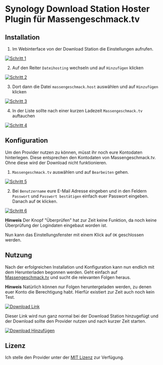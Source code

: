 # Synology Download Station Hoster Plugin für Massengeschmack.tv

## Installation

1. Im Webinterface von der Download Station die Einstellungen aufrufen.

[![Schritt 1](http://theinad.com/wp-content/uploads/2014/12/Step1.png)](http://theinad.com/wp-content/uploads/2014/12/Step1.png)

2. Auf den Reiter `Dateihosting` wechseln und auf `Hinzufügen` klicken

[![Schritt 2](http://theinad.com/wp-content/uploads/2014/12/Step2.png)](http://theinad.com/wp-content/uploads/2014/12/Step2.png)

3. Dort dann die Datei `massengeschmack.host` auswählen und auf `Hinzufügen` klicken

[![Schritt 3](http://theinad.com/wp-content/uploads/2014/12/Step3.png)](http://theinad.com/wp-content/uploads/2014/12/Step3.png)

4. In der Liste sollte nach einer kurzen Ladezeit `Massengeschmack.tv` auftauchen

[![Schritt 4](http://theinad.com/wp-content/uploads/2014/12/Step4.png)](http://theinad.com/wp-content/uploads/2014/12/Step4.png)

## Konfiguration

Um den Provider nutzen zu können, müsst ihr noch eure Kontodaten hinterlegen. Diese entsprechen den Kontodaten von Massengeschmack.tv. Ohne diese wird der Download nicht funktionieren.

1. `Massengeschmack.tv` auswählen und auf `Bearbeiten` gehen.

[![Schritt 5](http://theinad.com/wp-content/uploads/2014/12/Step5.png)](http://theinad.com/wp-content/uploads/2014/12/Step5.png)

2. Bei `Benutzername` eure E-Mail Adresse eingeben und in den Feldern `Passwort` und `Passwort bestätigen` einfach euer Passwort eingeben. Danach auf `OK` klicken.

[![Schritt 6](http://theinad.com/wp-content/uploads/2014/12/Step6.png)](http://theinad.com/wp-content/uploads/2014/12/Step6.png)

**Hinweis** Der Knopf "Überprüfen" hat zur Zeit keine Funktion, da noch keine Überprüfung der Logindaten eingebaut worden ist.

Nun kann das Einstellungsfenster mit einem Klick auf `OK` geschlossen werden.

## Nutzung

Nach der erfolgreichen Installation und Konfiguration kann nun endlich mit dem Herunterladen begonnen werden.
Geht einfach auf [Massengeschmack.tv](http://massengeschmack.tv) und sucht die relevanten Folgen heraus.

**Hinweis** Natürlich können nur Folgen heruntergeladen werden, zu denen euer Konto die Berechtigung habt. Hierfür existiert zur Zeit auch noch kein Test.

[![Download Link](http://theinad.com/wp-content/uploads/2014/12/download-link.png)](http://theinad.com/wp-content/uploads/2014/12/download-link.png)

Dieser Link wird nun ganz normal bei der Download Station hinzugefügt und der Download sollte den Provider nutzen und nach kurzer Zeit starten.

[![Download Hinzufügen](http://theinad.com/wp-content/uploads/2014/12/download-add.png)](http://theinad.com/wp-content/uploads/2014/12/download-add.png)

## Lizenz

Ich stelle den Provider unter der [MIT Lizenz](http://opensource.org/licenses/MIT) zur Verfügung.
